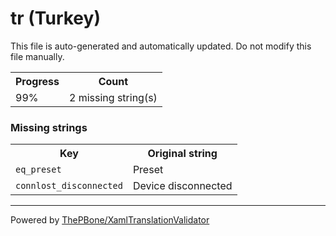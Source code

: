 # tr (Turkey)

This file is auto-generated and automatically updated. Do not modify this file manually.

<table>
<tr><th>Progress</th><th>Count</th></tr>
<tr><td>99%</td><td>2 missing string(s)</td></tr>
</table>

### Missing strings

<table>
<tr><th>Key</th><th>Original string</th></tr>
<tr><td><code>eq_preset</code></td><td>Preset</td></tr>
<tr><td><code>connlost_disconnected</code></td><td>Device disconnected</td></tr>

</table>

__________

Powered by [ThePBone/XamlTranslationValidator](https://github.com/ThePBone/XamlTranslationValidator)